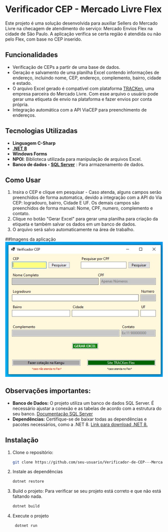 # Verificador CEP - Mercado Livre Flex
Este projeto é uma solução desenvolvida para auxiliar Sellers do Mercado Livre na checagem de atendimento do serviço: Mercado Envios Flex na cidade de São Paulo.
A aplicação verifica se certa região é atendida ou não pelo Flex, com base no CEP inserido.

## Funcionalidades
- Verificação de CEPs a partir de uma base de dados.
- Geração e salvamento de uma planilha Excel contendo informações de endereço, incluindo nome, CEP, endereço, complemento, bairro, cidade e estado.
- O arquivo Excel gerado é compatível com plataforma [TRACKen](https://tracken.app.br/login.php), uma empresa parceira do Mercado Livre. Com esse arquivo o usuário pode gerar uma etiqueta de envio na plataforma e fazer envios por conta própria.
- Integração automática com a API ViaCEP para preenchimento de endereços.

## Tecnologias Utilizadas
- **Linguagem C-Sharp**
- **[.NET 8](https://dotnet.microsoft.com/en-us/download/dotnet/8.0)**
- **Windows Forms**
- **NPOI**: Biblioteca utilizada para manipulação de arquivos Excel.
- **Banco de dados - [SQL Server](https://www.microsoft.com/pt-br/sql-server/sql-server-downloads)** : Para armazenamento de dados.
  
## Como Usar
1. Insira o CEP e clique em pesquisar - Caso atenda, alguns campos serão preenchidos de forma automatica, devido a integração com a API do Via CEP: logradouro, bairro, Cidade E UF. 
Os demais campos são preenchidos de forma manual: Nome, CPF, numero, complemento e contato.
3. Clique no botão "Gerar Excel" para gerar uma planilha para criação da etiqueta e também salvar os dados em um banco de dados.
4. O arquivo será salvo automaticamente na área de trabalho.

##Imagens da aplicação
![1 - Aplicação](./img/img1.jpeg)

## Observações importantes:
- **Banco de Dados:** O projeto utiliza um banco de dados SQL Server. É necessário ajustar a conexão e as tabelas de acordo com a estrutura do seu banco. [Documentação SQL Server](https://learn.microsoft.com/pt-br/sql/?view=sql-server-ver16)
- **Dependências:** Certifique-se de baixar todas as dependências e pacotes necessários, como a .NET 8. [Link para download .NET 8.](https://dotnet.microsoft.com/en-us/download/dotnet/8.0)

## Instalação
1. Clone o repositório:
   ```bash
   git clone https://github.com/seu-usuario/Verificador-de-CEP---Mercado-Flex-Mercado-Livre.git
2. Instale as dependências
   ```bash
   dotnet restore
   ```
3. Build o projeto: Para verificar se seu projeto está correto e que não está faltando nada.
   ```bash
   dotnet build
4. Execute o projeto
   ```bash
    dotnet run
